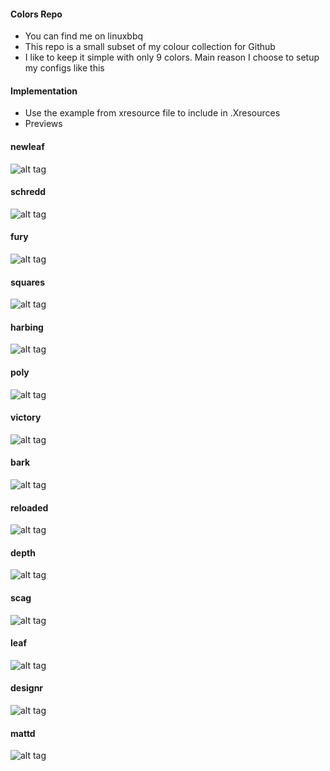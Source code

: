 #### Colors Repo
  - You can find me on linuxbbq
  - This repo is a small subset of my colour collection for Github
  - I like to keep it simple with only 9 colors. Main reason I choose to setup my configs like this
#### Implementation
  - Use the example from xresource file to include in .Xresources
  - Previews

#### newleaf 
![alt tag](https://github.com/dkeg/crayolo/blob/master/preview/newleaf.png)

#### schredd 
![alt tag](https://github.com/dkeg/crayolo/blob/master/preview/schredd.png)

#### fury 
![alt tag](https://github.com/dkeg/crayolo/blob/master/preview/fury.png)

#### squares 
![alt tag](https://github.com/dkeg/crayolo/blob/master/preview/squares.png)

#### harbing 
![alt tag](https://github.com/dkeg/crayolo/blob/master/preview/harbing.png)

#### poly
![alt tag](https://github.com/dkeg/crayolo/blob/master/preview/poly.png)

#### victory
![alt tag](https://github.com/dkeg/crayolo/blob/master/preview/victory.png)

#### bark
![alt tag](https://github.com/dkeg/crayolo/blob/master/preview/bark.png)

#### reloaded
![alt tag](https://github.com/dkeg/crayolo/blob/master/preview/reloaded.png)

#### depth
![alt tag](https://github.com/dkeg/crayolo/blob/master/preview/depth.png)

#### scag
![alt tag](https://github.com/dkeg/crayolo/blob/master/preview/scag.png)

#### leaf
![alt tag](https://github.com/dkeg/crayolo/blob/master/preview/leaf.png)

#### designr
![alt tag](https://github.com/dkeg/crayolo/blob/master/preview/designr.png)

#### mattd 
![alt tag](https://github.com/dkeg/crayolo/blob/master/preview/mattd.png)
